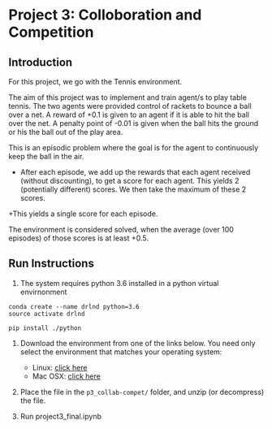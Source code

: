 # Project 3: Colloboration and Competition

## Introduction

For this project, we go with the Tennis environment.


The aim of this project was to implement and train agent/s to play table tennis. The two agents were provided control of rackets to bounce a ball over a net. A reward of +0.1 is given to an agent if it is able to hit the ball over the net. A penalty point of -0.01 is given when the ball hits the ground or his the ball out of the play area.

This is an episodic problem where the goal is for the agent to continuously keep the ball in the air.



+ After each episode, we add up the rewards that each agent received (without discounting), to get a score for each agent. This yields 2 (potentially different) scores. We then take the maximum of these 2 scores.

+This yields a single score for each episode.

The environment is considered solved, when the average (over 100 episodes) of those scores is at least +0.5.


## Run Instructions


1. The system requires python 3.6 installed in a python virtual envirnonment
```
conda create --name drlnd python=3.6
source activate drlnd

pip install ./python
```

1. Download the environment from one of the links below.  You need only select the environment that matches your operating system:
    - Linux: [click here](https://s3-us-west-1.amazonaws.com/udacity-drlnd/P3/Soccer/Soccer_Linux.zip)
    - Mac OSX: [click here](https://s3-us-west-1.amazonaws.com/udacity-drlnd/P3/Soccer/Soccer.app.zip)

2. Place the file in the `p3_collab-compet/` folder, and unzip (or decompress) the file. 


3. Run project3_final.ipynb
